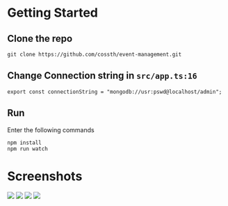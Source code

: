# Getting Started
## Clone the repo
```
git clone https://github.com/cossth/event-management.git
```
## Change Connection string in `src/app.ts:16`
```
export const connectionString = "mongodb://usr:pswd@localhost/admin";
```
## Run
Enter the following commands
```
npm install
npm run watch
```

# Screenshots
![]('https://raw.github.com/cossth/event-management/master/docs/home.png')
![]('https://raw.github.com/cossth/event-management/master/docs/admin.png')
![]('https://raw.github.com/cossth/event-management/master/docs/edit.png')
![]('https://raw.github.com/cossth/event-management/master/docs/add.png')
